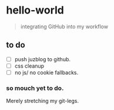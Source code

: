 # hello-world
> integrating GitHub into my workflow

## to do
- [ ] push juzblog to github.
- [ ] css cleanup
- [ ] no js/ no cookie fallbacks.

### so mouch yet to do.
Merely stretching my git-legs.
